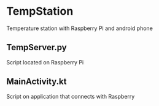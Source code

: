 # TempStation
Temperature station with Raspberry Pi and android phone

## TempServer.py
Script located on Raspberry Pi

## MainActivity.kt

Script on application that connects with Raspberry
